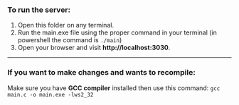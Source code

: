 ### To run the server:
1. Open this folder on any terminal.
2. Run the main.exe file using the proper command in your terminal (in powershell the command is ```./main```)
3. Open your browser and visit **http://localhost:3030**.
---
### If you want to make changes and wants to recompile:
Make sure you have **GCC compiler** installed
then use this command:
```gcc main.c -o main.exe -lws2_32```